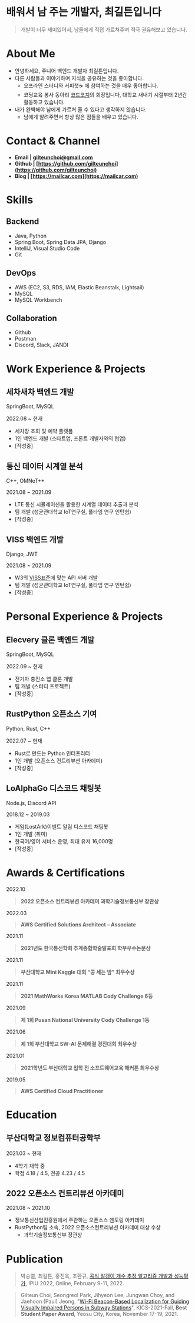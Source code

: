 # 배워서 남 주는 개발자,  최길튼입니다
> 개발이 너무 재미있어서, 남들에게 직접 가르쳐주며 적극 권유해보고 있습니다.
> 

# **About Me**


- 안녕하세요, 주니어 백엔드 개발자 최길튼입니다.
- 다른 사람들과 이야기하며 지식을 공유하는 것을 좋아합니다.
    - 오프라인 스터디와 커피챗☕ 에 참여하는 것을 매우 좋아합니다.
    - 코딩교육 봉사 동아리 [코드코치](https://codecoach.imweb.me/)의 회장입니다, 대학교 새내기 시절부터 2년간 활동하고 있습니다.
- 내가 완벽해야 남에게 가르쳐 줄 수 있다고 생각하지 않습니다.
    - 남에게 알려주면서 항상 많은 점들을 배우고 있습니다.

# Contact & Channel


- **Email | gilteunchoi@gmail.com**
- **Github | [https://github.com/gilteunchoi](https://github.com/gilteunchoi)**
- **Blog | [https://mailcar.com](https://mailcar.com)**

# Skills


## Backend

- Java, Python
- Spring Boot, Spring Data JPA, Django
- IntelliJ, Visual Studio Code
- Git


## DevOps

- AWS (EC2, S3, RDS, IAM, Elastic Beanstalk, Lightsail)
- MySQL
- MySQL Workbench


## Collaboration

- Github
- Postman
- Discord, Slack, JANDI

# Work Experience & Projects


## 세차새차 백엔드 개발

SpringBoot, MySQL

2022.08 ~ 현재

- 세차장 조회 및 예약 플랫폼
- 1인 백엔드 개발 (스타트업, 프론트 개발자와의 협업)
- [작성중]

## 통신 데이터 시계열 분석

C++, OMNeT++

2021.08 ~ 2021.09

- LTE 통신 시뮬레이션을 활용한 시계열 데이터 추출과 분석
- 팀 개발 (성균관대학교 IoT연구실, 풀타임 연구 인턴쉽)
- [작성중]


## VISS 백엔드 개발

Django, JWT

2021.08 ~ 2021.09

- W3의 [VISS표준](https://www.w3.org/TR/viss2-core/)에 맞는 API 서버 개발
- 팀 개발 (성균관대학교 IoT연구실, 풀타임 연구 인턴쉽)
- [작성중]

# Personal Experience & Projects


## Elecvery 클론 백엔드 개발

SpringBoot, MySQL

2022.09 ~ 현재

- 전기차 충전소 앱 클론 개발
- 팀 개발 (스터디 프로젝트)
- [작성중]


## RustPython 오픈소스 기여

Python, Rust, C++

2022.07 ~ 현재

- Rust로 만드는 Python 인터프리터
- 1인 개발 (오픈소스 컨트리뷰션 아카데미)
- [작성중]


## LoAlphaGo 디스코드 채팅봇

Node.js, Discord API

2018.12 ~ 2019.03

- 게임(LostArk)이벤트 알림 디스코드 채팅봇
- 1인 개발 (취미)
- 한국어/영어 서비스 운영, 최대 유저 16,000명
- [작성중]

# **Awards** & Certifications


2022.10 

> **2022 오픈소스 컨트리뷰션 아카데미 과학기술정보통신부 장관상**
> 

2022.03

> **AWS Certified Solutions Architect – Associate**
> 

2021.11

> **2021년도 한국통신학회 추계종합학술발표회 학부우수논문상**
> 

2021.11

> **부산대학교 Mini Kaggle 대회 “콩 세는 밤” 최우수상**
> 

2021.11

> ****2021 MathWorks Korea MATLAB Cody Challenge 6등****
> 

2021.09

> ****제 1회 Pusan National University Cody Challenge 1등****
> 

2021.06

> **제 1회 부산대학교 SW-AI 문제해결 경진대회 최우수상**
> 

2021.01

> ****2021학년도 부산대학교 입학 전 소프트웨어교육 해커톤 최우수상****
> 

2019.05

> ****AWS Certified Cloud Practitioner****
> 

# Education


## 부산대학교 정보컴퓨터공학부

2021.03 ~ 현재

- 4학기 재학 중
- 학점 4.18 / 4.5, 전공 4.23 / 4.5


## 2022 오픈소스 컨트리뷰션 아카데미

2021.08 ~ 2021.10

- 정보통신산업진흥원에서 주관하는 오픈소스 멘토링 아카데미
- RustPython팀 소속, 2022 오픈소스컨트리뷰션 아카데미 대상 수상
    - 과학기술정보통신부 장관상

# Publication


> 박승렬, 최길튼, 홍진욱, 조환규, [곡식 알갱이 개수 추정 알고리즘 개발과 성능평가](https://github.com/gilteunchoi/gilteunchoi/blob/main/Grain-Seeds-Counting.pdf), IPIU 2022, Online, February 9-11, 2022.
> 

> Gilteun Choi, Seongreol Park, Jihyeon Lee, Jungwan Choy, and Jaehoon (Paul) Jeong, "[Wi-Fi Beacon-Based Localization for Guiding Visually Impaired Persons in Subway Stations](https://github.com/gilteunchoi/gilteunchoi/blob/main/WiFi-Beacon-Localization.pdf)", KICS-2021-Fall, **Best Student Paper Award**, Yeosu City, Korea, November 17-19, 2021.
>
